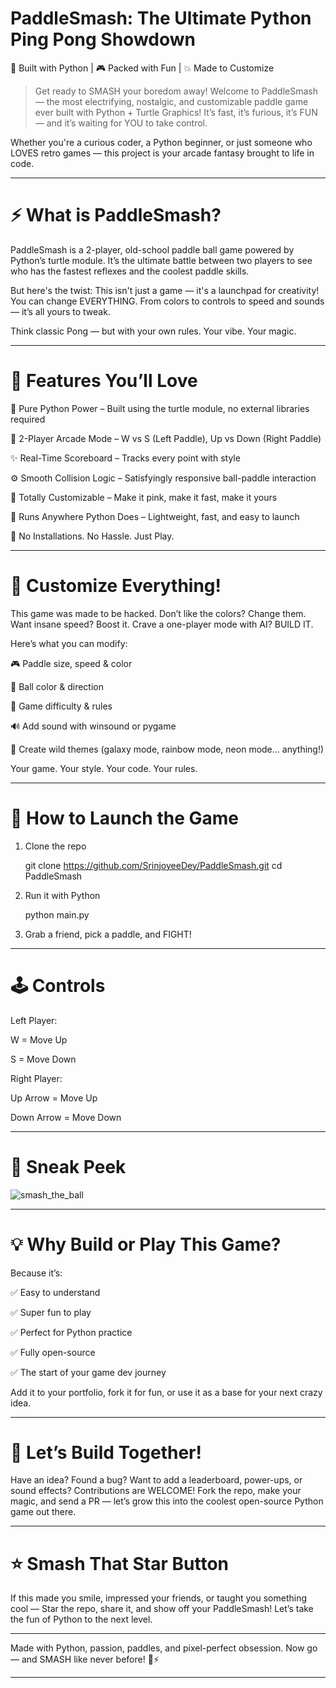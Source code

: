 # PaddleSmash: The Ultimate Python Ping Pong Showdown

🏓 Built with Python | 🎮 Packed with Fun | 💥 Made to Customize

> Get ready to SMASH your boredom away!
Welcome to PaddleSmash — the most electrifying, nostalgic, and customizable paddle game ever built with Python + Turtle Graphics!
It’s fast, it’s furious, it’s FUN — and it’s waiting for YOU to take control.



Whether you're a curious coder, a Python beginner, or just someone who LOVES retro games — this project is your arcade fantasy brought to life in code.


---

# ⚡ What is PaddleSmash?

PaddleSmash is a 2-player, old-school paddle ball game powered by Python’s turtle module.
It’s the ultimate battle between two players to see who has the fastest reflexes and the coolest paddle skills.

But here's the twist:
This isn't just a game — it's a launchpad for creativity!
You can change EVERYTHING. From colors to controls to speed and sounds — it’s all yours to tweak.

Think classic Pong — but with your own rules. Your vibe. Your magic.


---

# 🎯 Features You’ll Love

🐍 Pure Python Power – Built using the turtle module, no external libraries required

👥 2-Player Arcade Mode – W vs S (Left Paddle), Up vs Down (Right Paddle)

✨ Real-Time Scoreboard – Tracks every point with style

⚙️ Smooth Collision Logic – Satisfyingly responsive ball-paddle interaction

🎨 Totally Customizable – Make it pink, make it fast, make it yours

📱 Runs Anywhere Python Does – Lightweight, fast, and easy to launch

🚀 No Installations. No Hassle. Just Play.



---

# 🎨 Customize Everything!

This game was made to be hacked. Don’t like the colors? Change them.
Want insane speed? Boost it.
Crave a one-player mode with AI? BUILD IT.

Here’s what you can modify:

🎮 Paddle size, speed & color

🔵 Ball color & direction

🧠 Game difficulty & rules

🔊 Add sound with winsound or pygame

🌈 Create wild themes (galaxy mode, rainbow mode, neon mode... anything!)


Your game. Your style. Your code. Your rules.


---

# 🚀 How to Launch the Game

1. Clone the repo

   git clone https://github.com/SrinjoyeeDey/PaddleSmash.git
   cd PaddleSmash

2. Run it with Python

   python main.py

3. Grab a friend, pick a paddle, and FIGHT!




---

# 🕹 Controls

Left Player:

W = Move Up

S = Move Down


Right Player:

Up Arrow = Move Up

Down Arrow = Move Down




---

# 📸 Sneak Peek

![smash_the_ball](https://github.com/user-attachments/assets/3ccba50c-4340-488d-ba99-2fda4f89c0d4)



---

# 💡 Why Build or Play This Game?

Because it’s:

✅ Easy to understand

✅ Super fun to play

✅ Perfect for Python practice

✅ Fully open-source

✅ The start of your game dev journey


Add it to your portfolio, fork it for fun, or use it as a base for your next crazy idea.


---

# 🤝 Let’s Build Together!

Have an idea? Found a bug? Want to add a leaderboard, power-ups, or sound effects?
Contributions are WELCOME!
Fork the repo, make your magic, and send a PR — let’s grow this into the coolest open-source Python game out there.


---

# ⭐ Smash That Star Button

If this made you smile, impressed your friends, or taught you something cool —
Star the repo, share it, and show off your PaddleSmash!
Let’s take the fun of Python to the next level.


---

Made with Python, passion, paddles, and pixel-perfect obsession.
Now go — and SMASH like never before! 🏓⚡


---
